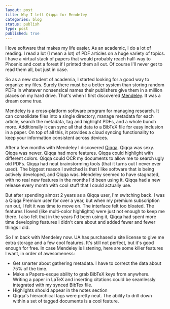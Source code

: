 ```yaml
---
layout: post
title: Why I left Qiqqa for Mendeley
categories: blog
status: publish
type: post
published: true
---
```


I love software that makes my life easier. As an academic, I do a lot of
reading. I read a lot (I mean a lot) of PDF articles on a huge variety of
topics. I have a virtual stack of papers that would probably reach half-way to
Phoenix and cost a forest if I printed them all out. Of course I'll never get to
read them all, but just in case.

So as a new student of academia, I started looking for a good way to organize my
files. Surely there must be a better system than storing random PDFs in whatever
nonsensical names their publishers give them in a million places on my hard
drive. That's when I first discovered [Mendeley](http://www.mendeley.com/). It
was a dream come true.

Mendeley is a cross-platform software program for managing research. It can
consolidate files into a single directory, manage metadata for each article,
search the metadata, tag and highlight PDFs, and a whole bunch
more. Additionally it can sync all that data to a BibTeX file for easy inclusion
in a paper. On top of all this, it provides a cloud syncing functionality to
keep your information consistent across devices.

After a few months with Mendeley I discovered
[Qiqqa](http://www.qiqqa.com). Qiqqa was sexy. Qiqqa was newer. Qiqqa had more
features. Qiqqa could highlight with different colors. Qiqqa could OCR my
documents to allow me to search ugly old PDFs. Qiqqa had neat brainstorming
tools (that it turns out I never ever used). The biggest reason I switched is
that I like software that is being actively developed, and Qiqqa was. Mendeley
seemed to have stagnated, with no real new features in the months I'd been using
it. Qiqqa had a new release every month with cool stuff that I could actually
use.

But after spending almost 2 years as a Qiqqa user, I'm switching back. I was a
Qiqqa Premium user for over a year, but when my premium subscription ran out, I
felt it was time to move on. The interface felt too bloated. The features I
loved (like multi-color highlights) were just not enough to keep me there. I
also felt that in the years I'd been using it, Qiqqa had spent more time
developing features I didn't care about and added fewer and fewer things I did.

So I'm back with Mendeley now. UA has purchased a site license to give me extra
storage and a few cool features. It's still not perfect, but it's good enough
for free. In case Mendeley is listening, here are some killer features I want,
in order of awesomeness:

* Get smarter about gathering metadata. I have to correct the data about 75% of
  the time.
* Make a Papers-esque ability to grab BibTeX keys from
  anywhere. Writing a paper in LaTeX and inserting citations could be seamlessly
  integrated with my synced BibTex file.
* Highlights should appear in the notes section
* Qiqqa's hierarchical tags were pretty neat. The ability to
  drill down within a set of tagged documents is a cool feature.

